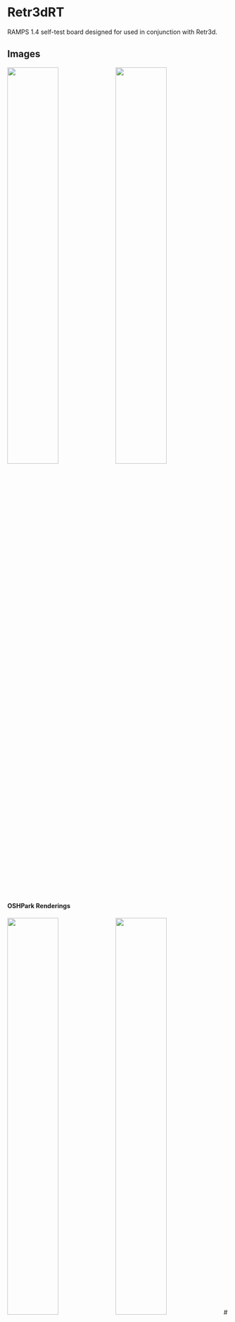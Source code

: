 # Retr3dRT
RAMPS 1.4 self-test board designed for used in conjunction with Retr3d.

## Images
<img src="https://raw.githubusercontent.com/masterperson40/Retr3dRT/master/images/brd.png" style="width:48%" />
<img src="https://raw.githubusercontent.com/masterperson40/Retr3dRT/master/images/sch.png" style="width:48%" />

#### OSHPark Renderings
<img src="https://raw.githubusercontent.com/masterperson40/Retr3dRT/master/images/osh-top.png" style="width:48%" />
<img src="https://raw.githubusercontent.com/masterperson40/Retr3dRT/master/images/osh-bottom.png" style="width:48%" />
# Make Retr3dRT

## Parts

Check your parts! The easiest way to make an functional Retr3dRT and not know why it's not working to use the wrong parts.

Part            | Picture                                                                                                   | Description                                                | Quantity |                                                                              Distributer
--------------- | --------------------------------------------------------------------------------------------------------- | ---------------------------------------------------------- | :------: | ---------------------------------------------------------------------------------------:
Retr3dRT        | ![Board](https://raw.githubusercontent.com/masterperson40/Retr3dRT/master/images/osh-top.png)             | Circuit board, see "PCB Fabrication" for more info         |    1     |                                                                    OSH Park, SeeedStudio
4610X-101-502LF | ![4601X SERIES](https://raw.githubusercontent.com/masterperson40/Retr3dRT/master/images/4610X SERIES.png) | Nine 5K Ohm Resistor Array, 10SIP                          |    2     |                                           [DigiKey](http://www.digikey.com/short/3p0zrv)
4610X-101-153LF | ![4601X SERIES](https://raw.githubusercontent.com/masterperson40/Retr3dRT/master/images/4610X SERIES.png) | Five 15k Ohm Resistor Array, 10SIP                         |    4     |                                           [DigiKey](http://www.digikey.com/short/3p0zw4)
LED-3MM         | ![3MM LED](https://raw.githubusercontent.com/masterperson40/Retr3dRT/master/images/3mmLED.png)            | 3mm LED (Preferably Green)                                 |    1     |                                    [DigiKey](http://www.digikey.com/short/3p0z0f), Other
R1, R2          | ![4601X SERIES](https://raw.githubusercontent.com/masterperson40/Retr3dRT/master/images/5kohm.png)        | 5k Ohm Resistor                                            |    2     |                                    [DigiKey](http://www.digikey.com/short/3p0z1c), Other
R3              | ![4601X SERIES](https://raw.githubusercontent.com/masterperson40/Retr3dRT/master/images/500ohm.png)       | LED Current Limiting Resistor (520 Ohm is a safe estimate) |    1     |                                    [DigiKey](http://www.digikey.com/short/3p0z1r), Other
3461260P1       | ![4601X SERIES](https://raw.githubusercontent.com/masterperson40/Retr3dRT/master/images/headers.png)      | DIP Long Blue Female Header                                |    7     | [Pending](http://www.seeedstudio.com/wiki/File:1X6P-2.54-8.5%2B2.5-12.3-BLUE-FEMALE.zip)

## Soldering

Now that you have your parts, let's get assembling! If you are just getting started in Electronics, check out [Lady Ada's Guide to Excellent Soldering](https://learn.adafruit.com/adafruit-guide-excellent-soldering/) to brush up on your soldering skills.

Start by soldering R1, R2, and R3 into place. Follow by soldering the LED paying special attention to the polarity annotated on the board. Next, solder the 4610X-101-153LFs and 4610X-101-502LFs by placing them in their holes and securing them with sticky tape. The stick tape prevents them from falling out as you turn the board upside down to solder.

Now, you should have all of the components except for the header soldered. To start the headers, get your diagonal cutters out. Use the diagonal cutters to cut the twelve long headers into eight four long headers, two five long header, one six long header, one eight long header and one complete twelve long header. Now that all of your headers have been prepared, plug them into your RAMPS control board that has its **stepper drivers installed**. Now, carefully lower your Retr3dRT onto the pins and solder it in place.

## Using

Download [Retr3dRT.ino](https://raw.githubusercontent.com/biosafetylvl5/Retr3dRT/master/Retr3dRT.ino) from the [Retr3dRT repository](https://github.com/biosafetylvl5/Retr3dRT) and upload it to your Arduino MEGA with both RAMPS and Retr3dRT installed on top. To view the diagnosis, open your serial terminal and bask in the glow of the information.

## Keeping in touch

To keep in touch to watch for updates and improvements you have a few options:

- [Star the Retr3dRT repository](https://github.com/biosafetylvl5/Retr3dRT/stargazers) to be kept up to date
- Follow the [#Retr3dRT hashtag](https://twitter.com/hashtag/Retr3dRT?f=tweets&src=hash) on twitter to know the moment things happen
- Check out [techfortrade](techfortrade.org) to see what else we're doing

### Final Notes

This board assumes that PCB traces are not faulty. Although this is a possibility, the board was not designed explicitly to test poor traces, it is highly probable that the results from tests meant to test intra-board connections will also flag trace problems.
